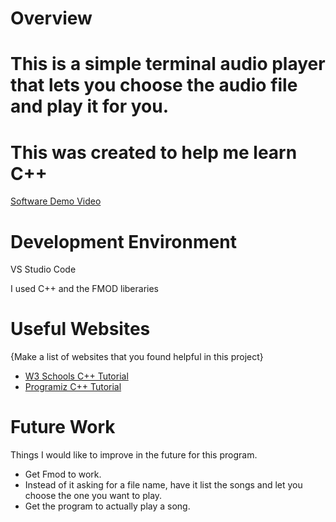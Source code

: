 # Overview

# This is a simple terminal audio player that lets you choose the audio file and play it for you. 

# This was created to help me learn C++

[Software Demo Video](https://youtu.be/rUqOfkH61A8)

# Development Environment

VS Studio Code

I used C++ and the FMOD liberaries

# Useful Websites

{Make a list of websites that you found helpful in this project}

- [W3 Schools C++ Tutorial](https://www.w3schools.com/cpp/)
- [Programiz C++ Tutorial](https://www.programiz.com/cpp-programming)

# Future Work

Things I would like to improve in the future for this program.

- Get Fmod to work.
- Instead of it asking for a file name, have it list the songs and let you choose the one you want to play.
- Get the program to actually play a song.